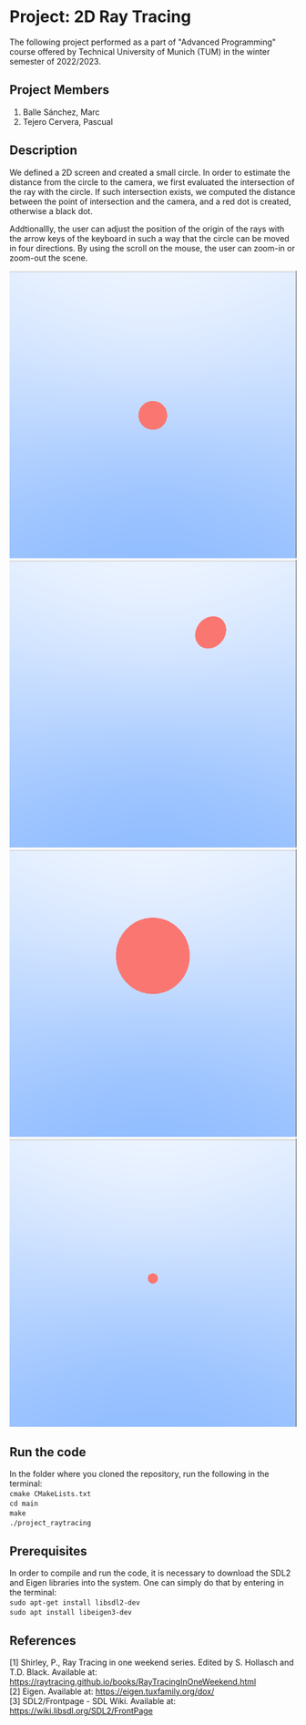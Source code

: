 # Project: 2D Ray Tracing #

The following project performed as a part of "Advanced Programming" course offered by Technical University of Munich (TUM) in the winter semester of 2022/2023. 

## Project Members ##
1. Balle Sánchez, Marc
2. Tejero Cervera, Pascual

## Description ##
We defined a 2D screen and created a small circle. In order to estimate the distance from the circle to the camera, we first evaluated the intersection of the ray with the circle. If such intersection exists, we computed the distance between the point of intersection and the camera, and a red dot is created, otherwise a black dot.

Addtionallly, the user can adjust the position of the origin of the rays with the arrow keys of the keyboard in such a way that the circle can be moved in four directions. By using the scroll on the mouse, the user can zoom-in or zoom-out the scene. 

![alt-text-1](img/neutral_pos.png "Position of the circle in the center") 
![alt-text-2](img/moved_pos.png "Position of the circle on one side ")
![alt-text-3](img/zoom_in.png "Zoom in into the circle ")
![alt-text-3](img/zoom_out.png "Zoom out into the circle ")

## Run the code ##
In the folder where you cloned the repository, run the following in the terminal:  
`cmake CMakeLists.txt`  
`cd main`  
`make`  
`./project_raytracing` 

## Prerequisites ##
In order to compile and run the code, it is necessary to download the SDL2 and Eigen libraries into the system. One can simply do that by entering in the terminal:  
`sudo apt-get install libsdl2-dev`  
`sudo apt install libeigen3-dev`  

## References ##
[1] Shirley, P., Ray Tracing in one weekend series. Edited by S. Hollasch and T.D. Black. Available at: https://raytracing.github.io/books/RayTracingInOneWeekend.html  
[2] Eigen. Available at: https://eigen.tuxfamily.org/dox/  
[3] SDL2/Frontpage - SDL Wiki. Available at: https://wiki.libsdl.org/SDL2/FrontPage  
 
